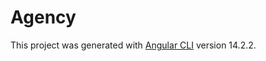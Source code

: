 # Agency

This project was generated with [Angular CLI](https://github.com/angular/angular-cli) version 14.2.2.
